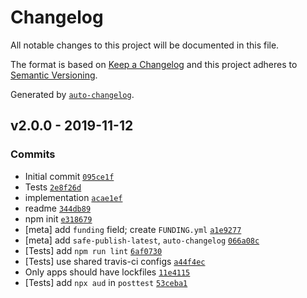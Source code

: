 # Changelog

All notable changes to this project will be documented in this file.

The format is based on [Keep a Changelog](https://keepachangelog.com/en/1.0.0/)
and this project adheres to [Semantic Versioning](https://semver.org/spec/v2.0.0.html).

Generated by [`auto-changelog`](https://github.com/CookPete/auto-changelog).

## v2.0.0 - 2019-11-12

### Commits

- Initial commit [`095ce1f`](https://github.com/inspect-js/is-weakset/commit/095ce1f56c52aa547b57dd326e9b5c2c8a7c2765)
- Tests [`2e8f26d`](https://github.com/inspect-js/is-weakset/commit/2e8f26d1b632fbfe4ded276d046e34276780671b)
- implementation [`acae1ef`](https://github.com/inspect-js/is-weakset/commit/acae1ef8d29a84ff0729135ac4acfe42f18c1328)
- readme [`344db89`](https://github.com/inspect-js/is-weakset/commit/344db8951568a3206847e7b00820622c2364e1ff)
- npm init [`e318679`](https://github.com/inspect-js/is-weakset/commit/e318679acc2c3c168a32fb648ddf3d54ff3e6d5e)
- [meta] add `funding` field; create `FUNDING.yml` [`a1e9277`](https://github.com/inspect-js/is-weakset/commit/a1e927798405e643e570a43d0ee30f5ae16d9d18)
- [meta] add `safe-publish-latest`, `auto-changelog` [`066a08c`](https://github.com/inspect-js/is-weakset/commit/066a08cd939ec1efe433af23688f8c73d3524b5c)
- [Tests] add `npm run lint` [`6af0730`](https://github.com/inspect-js/is-weakset/commit/6af07301fda27f1450184f31b941cf9fbefe261d)
- [Tests] use shared travis-ci configs [`a44f4ec`](https://github.com/inspect-js/is-weakset/commit/a44f4ec03d734274e351acef37698272f3e500c1)
- Only apps should have lockfiles [`11e4115`](https://github.com/inspect-js/is-weakset/commit/11e41153e46eb3ead4be9187770fe8cb47a21e12)
- [Tests] add `npx aud` in `posttest` [`53ceba1`](https://github.com/inspect-js/is-weakset/commit/53ceba16b0a98f968e40439f7bd2ffc98a406de8)
